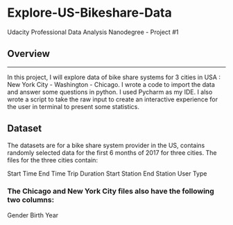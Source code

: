 # Explore-US-Bikeshare-Data

Udacity Professional Data Analysis Nanodegree - Project #1

## Overview
___
In this project, I will explore data of bike share systems for 3 cities in USA : New York City - Washington - Chicago. I wrote a code to import the data and answer some questions in python. I used Pycharm as my IDE. I also wrote a script to take the raw input to create an interactive experience for the user in terminal to present some statistics.

## Dataset
The datasets are for a bike share system provider in the US, contains randomly selected data for the first 6 months of 2017 for three cities. The files for the three cities contain:

Start Time
End Time
Trip Duration
Start Station
End Station
User Type

### The Chicago and New York City files also have the following two columns:

Gender
Birth Year
